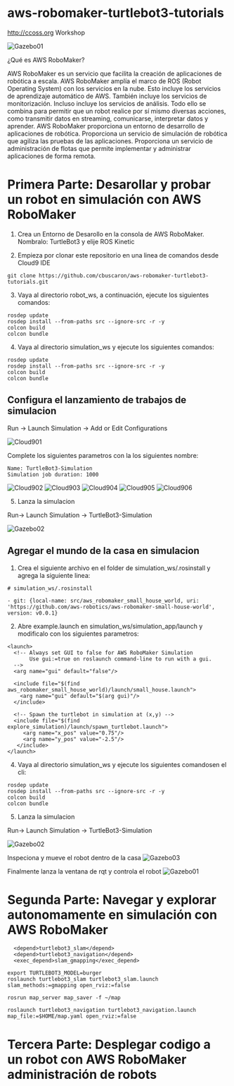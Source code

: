 # aws-robomaker-turtlebot3-tutorials

http://ccoss.org Workshop

![Gazebo01](docs/images/turtlebot-small-house.gif)

¿Qué es AWS RoboMaker?

AWS RoboMaker es un servicio que facilita la creación de aplicaciones de robótica a escala. AWS RoboMaker amplía el marco de ROS (Robot Operating System) con los servicios en la nube. Esto incluye los servicios de aprendizaje automático de AWS. También incluye los servicios de monitorización. Incluso incluye los servicios de análisis. Todo ello se combina para permitir que un robot realice por sí mismo diversas acciones, como transmitir datos en streaming, comunicarse, interpretar datos y aprender. AWS RoboMaker proporciona un entorno de desarrollo de aplicaciones de robótica. Proporciona un servicio de simulación de robótica que agiliza las pruebas de las aplicaciones. Proporciona un servicio de administración de flotas que permite implementar y administrar aplicaciones de forma remota.


# Primera Parte: Desarollar y probar un robot en simulación con AWS RoboMaker

1) Crea un Entorno de Desarollo en la consola de AWS RoboMaker. Nombralo: TurtleBot3 y elije ROS Kinetic 

2) Empieza por clonar este repositorio en una linea de comandos desde Cloud9 IDE

```
git clone https://github.com/cbuscaron/aws-robomaker-turtlebot3-tutorials.git
```

3) Vaya al directorio robot_ws, a continuación, ejecute los siguientes comandos:

```
rosdep update
rosdep install --from-paths src --ignore-src -r -y
colcon build
colcon bundle
```

4) Vaya al directorio simulation_ws y ejecute los siguientes comandos:

```
rosdep update
rosdep install --from-paths src --ignore-src -r -y
colcon build
colcon bundle
```

## Configura el lanzamiento de trabajos de simulacion

Run -> Launch Simulation -> Add or Edit Configurations

![Cloud901](docs/images/simulation-configuration.png)

Complete los siguientes parametros con la los siguientes nombre:

```
Name: TurtleBot3-Simulation
Simulation job duration: 1000
```
![Cloud902](docs/images/simulation-job-parameters.png)
![Cloud903](docs/images/robot-application-parameters.png)
![Cloud904](docs/images/robot-application-parameters-2.png)
![Cloud905](docs/images/simulation-application-parameters.png)
![Cloud906](docs/images/simulation-application-parameters-2.png)


5) Lanza la simulacion

Run-> Launch Simulation -> TurtleBot3-Simulation

![Gazebo02](docs/images/TurtleBot3.png)

## Agregar el mundo de la casa en simulacion

1) Crea el siguiente archivo en el folder de simulation_ws/.rosinstall y agrega la siguiente linea:
```
# simulation_ws/.rosinstall

- git: {local-name: src/aws_robomaker_small_house_world, uri: 'https://github.com/aws-robotics/aws-robomaker-small-house-world', version: v0.0.1}
```

2) Abre example.launch en simulation_ws/simulation_app/launch y modificalo con los siguientes parametros:

```
<launch>
  <!-- Always set GUI to false for AWS RoboMaker Simulation
       Use gui:=true on roslaunch command-line to run with a gui.
  -->
  <arg name="gui" default="false"/>
  
  <include file="$(find aws_robomaker_small_house_world)/launch/small_house.launch">
    <arg name="gui" default="$(arg gui)"/>
  </include>

  <!-- Spawn the turtlebot in simulation at (x,y) -->
  <include file="$(find explore_simulation)/launch/spawn_turtlebot.launch">
     <arg name="x_pos" value="0.75"/>
     <arg name="y_pos" value="-2.5"/>
   </include>
</launch>
```
4) Vaya al directorio simulation_ws y ejecute los siguientes comandosen el cli:

```
rosdep update
rosdep install --from-paths src --ignore-src -r -y
colcon build
colcon bundle
```
5) Lanza la simulacion

Run-> Launch Simulation -> TurtleBot3-Simulation

![Gazebo02](docs/images/moving-in-small-house.png)

Inspeciona y mueve el robot dentro de la casa
![Gazebo03](docs/images/TurtleBot3-in-Small-House.gif)

Finalmente lanza la ventana de rqt y controla el robot
![Gazebo01](docs/images/turtlebot-small-house.gif)

# Segunda Parte: Navegar y explorar autonomamente en simulación con AWS RoboMaker

```
  <depend>turtlebot3_slam</depend>
  <depend>turtlebot3_navigation</depend>
  <exec_depend>slam_gmapping</exec_depend>
```

```
export TURTLEBOT3_MODEL=burger
roslaunch turtlebot3_slam turtlebot3_slam.launch slam_methods:=gmapping open_rviz:=false
```

```
rosrun map_server map_saver -f ~/map
```

```
roslaunch turtlebot3_navigation turtlebot3_navigation.launch map_file:=$HOME/map.yaml open_rviz:=false
```

# Tercera Parte: Desplegar codigo a un robot con AWS RoboMaker administración de robots 

